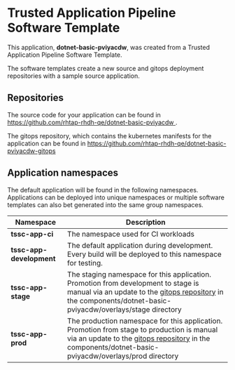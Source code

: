 # Trusted Application Pipeline Software Template

This application, **dotnet-basic-pviyacdw**, was created from a Trusted Application Pipeline Software Template.

The software templates create a new source and gitops deployment repositories with a sample source application. 

## Repositories

The source code for your application can be found in [https://github.com/rhtap-rhdh-qe/dotnet-basic-pviyacdw ](https://github.com/rhtap-rhdh-qe/dotnet-basic-pviyacdw ).
 
The gitops repository, which contains the kubernetes manifests for the application can be found in 
[https://github.com/rhtap-rhdh-qe/dotnet-basic-pviyacdw-gitops ](https://github.com/rhtap-rhdh-qe/dotnet-basic-pviyacdw-gitops ) 

## Application namespaces 

The default application will be found in the following namespaces. Applications can be deployed into unique namespaces or multiple software templates can also bet generated into the same group namespaces.  

|  Namespace   |  Description   |  
| -------- | -------- |
| **tssc-app-ci** | The namespace used for CI workloads |
| **tssc-app-development** | The default application during development. Every build will be deployed to this namespace for testing. |
| **tssc-app-stage** | The staging namespace for this application. Promotion from development to stage is manual via an update to the [gitops repository](https://github.com/rhtap-rhdh-qe/dotnet-basic-pviyacdw-gitops ) in the components/dotnet-basic-pviyacdw/overlays/stage directory |
| **tssc-app-prod** | The production namespace for this application. Promotion from stage to production is manual via an update to the [gitops repository](https://github.com/rhtap-rhdh-qe/dotnet-basic-pviyacdw-gitops ) in the components/dotnet-basic-pviyacdw/overlays/prod directory |